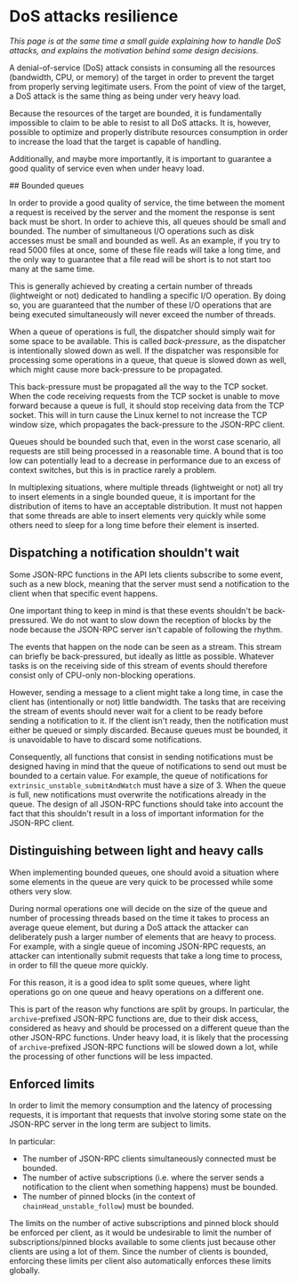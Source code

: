 # DoS attacks resilience

_This page is at the same time a small guide explaining how to handle DoS attacks, and explains the motivation behind some design decisions._

A denial-of-service (DoS) attack consists in consuming all the resources (bandwidth, CPU, or memory) of the target in order to prevent the target from properly serving legitimate users. From the point of view of the target, a DoS attack is the same thing as being under very heavy load.

Because the resources of the target are bounded, it is fundamentally impossible to claim to be able to resist to all DoS attacks. It is, however, possible to optimize and properly distribute resources consumption in order to increase the load that the target is capable of handling.

Additionally, and maybe more importantly, it is important to guarantee a good quality of service even when under heavy load.

## Bounded queues

In order to provide a good quality of service, the time between the moment a request is received by the server and the moment the response is sent back must be short. In order to achieve this, all queues should be small and bounded. The number of simultaneous I/O operations such as disk accesses must be small and bounded as well. As an example, if you try to read 5000 files at once, some of these file reads will take a long time, and the only way to guarantee that a file read will be short is to not start too many at the same time.

This is generally achieved by creating a certain number of threads (lightweight or not) dedicated to handling a specific I/O operation. By doing so, you are guaranteed that the number of these I/O operations that are being executed simultaneously will never exceed the number of threads.

When a queue of operations is full, the dispatcher should simply wait for some space to be available. This is called _back-pressure_, as the dispatcher is intentionally slowed down as well. If the dispatcher was responsible for processing some operations in a queue, that queue is slowed down as well, which might cause more back-pressure to be propagated.

This back-pressure must be propagated all the way to the TCP socket. When the code receiving requests from the TCP socket is unable to move forward because a queue is full, it should stop receiving data from the TCP socket. This will in turn cause the Linux kernel to not increase the TCP window size, which propagates the back-pressure to the JSON-RPC client.

Queues should be bounded such that, even in the worst case scenario, all requests are still being processed in a reasonable time. A bound that is too low can potentially lead to a decrease in performance due to an excess of context switches, but this is in practice rarely a problem.

In multiplexing situations, where multiple threads (lightweight or not) all try to insert elements in a single bounded queue, it is important for the distribution of items to have an acceptable distribution. It must not happen that some threads are able to insert elements very quickly while some others need to sleep for a long time before their element is inserted.

## Dispatching a notification shouldn't wait

Some JSON-RPC functions in the API lets clients subscribe to some event, such as a new block, meaning that the server must send a notification to the client when that specific event happens.

One important thing to keep in mind is that these events shouldn't be back-pressured. We do not want to slow down the reception of blocks by the node because the JSON-RPC server isn't capable of following the rhythm.

The events that happen on the node can be seen as a stream. This stream can briefly be back-pressured, but ideally as little as possible. Whatever tasks is on the receiving side of this stream of events should therefore consist only of CPU-only non-blocking operations.

However, sending a message to a client might take a long time, in case the client has (intentionally or not) little bandwidth. The tasks that are receiving the stream of events should never wait for a client to be ready before sending a notification to it. If the client isn't ready, then the notification must either be queued or simply discarded. Because queues must be bounded, it is unavoidable to have to discard some notifications.

Consequently, all functions that consist in sending notifications must be designed having in mind that the queue of notifications to send out must be bounded to a certain value. For example, the queue of notifications for `extrinsic_unstable_submitAndWatch` must have a size of 3. When the queue is full, new notifications must overwrite the notifications already in the queue. The design of all JSON-RPC functions should take into account the fact that this shouldn't result in a loss of important information for the JSON-RPC client.

## Distinguishing between light and heavy calls

When implementing bounded queues, one should avoid a situation where some elements in the queue are very quick to be processed while some others very slow.

During normal operations one will decide on the size of the queue and number of processing threads based on the time it takes to process an average queue element, but during a DoS attack the attacker can deliberately push a larger number of elements that are heavy to process. For example, with a single queue of incoming JSON-RPC requests, an attacker can intentionally submit requests that take a long time to process, in order to fill the queue more quickly.

For this reason, it is a good idea to split some queues, where light operations go on one queue and heavy operations on a different one.

This is part of the reason why functions are split by groups. In particular, the `archive`-prefixed JSON-RPC functions are, due to their disk access, considered as heavy and should be processed on a different queue than the other JSON-RPC functions. Under heavy load, it is likely that the processing of `archive`-prefixed JSON-RPC functions will be slowed down a lot, while the processing of other functions will be less impacted.

## Enforced limits

In order to limit the memory consumption and the latency of processing requests, it is important that requests that involve storing some state on the JSON-RPC server in the long term are subject to limits.

In particular:

- The number of JSON-RPC clients simultaneously connected must be bounded.
- The number of active subscriptions (i.e. where the server sends a notification to the client when something happens) must be bounded.
- The number of pinned blocks (in the context of `chainHead_unstable_follow`) must be bounded.

The limits on the number of active subscriptions and pinned block should be enforced per client, as it would be undesirable to limit the number of subscriptions/pinned blocks available to some clients just because other clients are using a lot of them. Since the number of clients is bounded, enforcing these limits per client also automatically enforces these limits globally.
